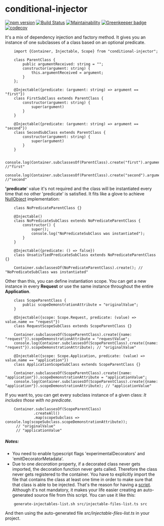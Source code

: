 # conditional-injector
[![npm version](https://badge.fury.io/js/conditional-injector.svg)](https://badge.fury.io/js/conditional-injector) [![Build Status](https://travis-ci.org/lopidio/conditional-injector.svg?branch=master)](https://travis-ci.org/lopidio/conditional-injector)
[![Maintainability](https://api.codeclimate.com/v1/badges/79bc754a17876de9ab8b/maintainability)](https://codeclimate.com/github/lopidio/conditional-injector/maintainability) [![Greenkeeper badge](https://badges.greenkeeper.io/lopidio/conditional-injector.svg)](https://greenkeeper.io/)
[![codecov](https://codecov.io/gh/lopidio/conditional-injector/branch/master/graph/badge.svg)](https://codecov.io/gh/lopidio/conditional-injector)

It's a mix of dependency injection and factory method.
It gives you an instance of one subclasses of a class based on an optional predicate.
```
    import {Container, Injectable, Scope} from "conditional-injector";
        
    class ParentClass {
        public argumentReceived: string = "";
        constructor(argument: string) {
            this.argumentReceived = argument;
        }
    };
    
    @Injectable({predicate: (argument: string) => argument == "first"})
    class FirstSubClass extends ParentClass {
        constructor(argument: string) {
            super(argument)
        }
    }
    
    @Injectable({predicate: (argument: string) => argument == "second"})
    class SecondSubClass extends ParentClass {
        constructor(argument: string) {
            super(argument)
        }
    }
    
    console.log(Container.subclassesOf(ParentClass).create("first").argumentReceived); //"first"
    console.log(Container.subclassesOf(ParentClass).create("second").argumentReceived); //"second" 
```
**'predicate**' value it's not required and the class will be instantiated every time that no other 'predicate' is satisfied.
It fits like a glove to achieve [NullObject](https://en.wikipedia.org/wiki/Null_object_pattern) implementation:
```
    class NoPredicateParentClass {}
    
    @Injectable()
    class NoPredicateSubClass extends NoPredicateParentClass {
        constructor() {
            super();
            console.log("NoPredicateSubClass was instantiated");
        }
    }
    
    @Injectable({predicate: () => false})
    class UnsatisfiedPredicateSubClass extends NoPredicateParentClass {}
    
    Container.subclassesOf(NoPredicateParentClass).create(); // "NoPredicateSubClass was instantiated"
```
Other than this, you can define instantiation scope.
You can get a new instance in every **Request** or use the same instance throughout the entire **Application**.  
```
    class ScopeParentClass {
        public scopeDemonstrationAttribute = "originalValue";
    }
    
    @Injectable({scope: Scope.Request, predicate: (value) => value.name == "request"})
    class RequestScopeSubClass extends ScopeParentClass {}
    
    Container.subclassesOf(ScopeParentClass).create({name: "request"}).scopeDemonstrationAttribute = "requestValue";
    console.log(Container.subclassesOf(ScopeParentClass).create({name: "request"}).scopeDemonstrationAttribute); // "originalValue"
    
    @Injectable({scope: Scope.Application, predicate: (value) => value.name == "application"})
    class ApplicationScopeSubClass extends ScopeParentClass {}
    
    Container.subclassesOf(ScopeParentClass).create({name: "application"}).scopeDemonstrationAttribute = "applicationValue";
    console.log(Container.subclassesOf(ScopeParentClass).create({name: "application"}).scopeDemonstrationAttribute); // "applicationValue"
```
If you want to, you can get every subclass instance of a given class:
*It includes those with no predicate*.
```
    Container.subclassesOf(ScopeParentClass)
             .createAll()
             .map(scopeSubclass => console.log(scopeSubclass.scopeDemonstrationAttribute));
     // "originalValue" 
     // "applicationValue"
``` 
##### Notes: 
-   You need to enable typescript flags 'experimentalDecorators' and 'emitDecoratorMetadata'.
-   Due to one *decoration* property, if a decorated class never gets imported, the decoration function never gets called. Therefore the class never gets registered to the container.
You have to explicitly import the file that contains the class at least one time in order to make sure that that class is able to be injected.
That's the reason for having a [script](./generate-injectables-list.sh).
Although it's not mandatory, it makes your life easier creating an auto-generated source file from this script.
You can use it like this:
```
    generate-injectables-list.sh src/injectable-files-list.ts src
```
 And then using the auto-generated file _src/injectable-files-list.ts_ in your project.
